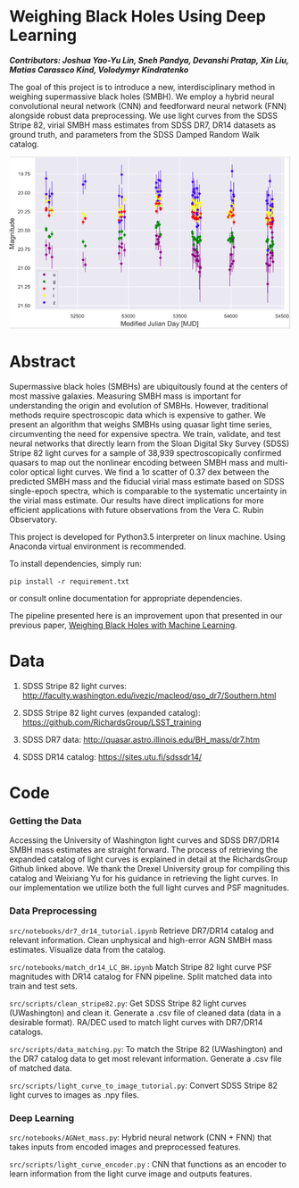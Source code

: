 # Weighing Black Holes Using Deep Learning
_**Contributors: Joshua Yao-Yu Lin, Sneh Pandya, Devanshi Pratap, Xin Liu, Matias Carassco Kind, Volodymyr Kindratenko**_

The goal of this project is to introduce a new, interdisciplinary method in weighing supermassive black holes (SMBH).  We employ a hybrid neural convolutional neural network (CNN) and feedforward neural network (FNN) alongside robust data preprocessing.  We use light curves from the SDSS Stripe 82, virial SMBH mass estimates from SDSS DR7, DR14 datasets as ground truth, and parameters from the SDSS Damped Random Walk catalog.

![Example AGN light curve](src/lightcurve.png)

# Abstract
Supermassive black holes (SMBHs) are ubiquitously found at the centers of most massive galaxies. Measuring SMBH mass is important for understanding the origin and evolution of SMBHs. However, traditional methods require spectroscopic data which is expensive to gather. We present an algorithm that weighs SMBHs using quasar light time series, circumventing the need for expensive spectra. We train, validate, and test neural networks that directly learn from the Sloan Digital Sky Survey (SDSS) Stripe 82 light curves for a sample of 38,939 spectroscopically confirmed quasars to map out the nonlinear encoding between SMBH mass and multi-color optical light curves. We find a 1&sigma; scatter of 0.37 dex between the predicted SMBH mass and the fiducial virial mass estimate based on SDSS single-epoch spectra, which is comparable to the systematic uncertainty in the virial mass estimate. Our results have direct implications for more efficient applications with future observations from the Vera C. Rubin Observatory.

This project is developed for Python3.5 interpreter on linux machine. Using Anaconda virtual environment is recommended.

To install dependencies, simply run:

`pip install -r requirement.txt`

or consult online documentation for appropriate dependencies.

The pipeline presented here is an improvement upon that presented in our previous paper, [Weighing Black Holes with Machine Learning](https://arxiv.org/abs/2011.15095).

# Data

1. SDSS Stripe 82 light curves: http://faculty.washington.edu/ivezic/macleod/qso_dr7/Southern.html

2. SDSS Stripe 82 light curves (expanded catalog): https://github.com/RichardsGroup/LSST_training

3. SDSS DR7 data: http://quasar.astro.illinois.edu/BH_mass/dr7.htm

4. SDSS DR14 catalog: https://sites.utu.fi/sdssdr14/

# Code
### Getting the Data

Accessing the University of Washington light curves and SDSS DR7/DR14 SMBH mass estimates are straight forward.
The process of retrieving the expanded catalog of light curves is explained in detail at the RichardsGroup Github linked above.  We thank the Drexel University group for compiling this catalog and Weixiang Yu for his guidance in retrieving the light curves.  In our implementation we utilize both the full light curves and PSF magnitudes.

### Data Preprocessing

`src/notebooks/dr7_dr14_tutorial.ipynb`
Retrieve DR7/DR14 catalog and relevant information.  Clean unphysical and high-error AGN SMBH mass estimates.  Visualize data from the catalog.


`src/notebooks/match_dr14_LC_BH.ipynb`
Match Stripe 82 light curve PSF magnitudes with DR14 catalog for FNN pipeline.  Split matched data into train and test sets.

`src/scripts/clean_stripe82.py`:
Get SDSS Stripe 82 light curves (UWashington) and clean it. Generate a .csv file of cleaned data (data in a desirable format). RA/DEC used to match light curves with DR7/DR14 catalogs.

`src/scripts/data_matching.py`:
To match the Stripe 82 (UWashington) and the DR7 catalog data to get most relevant information. Generate a .csv file of matched data.

`src/scripts/light_curve_to_image_tutorial.py`: Convert SDSS Stripe 82 light curves to images as .npy files.


### Deep Learning

`src/notebooks/AGNet_mass.py`: Hybrid neural network (CNN + FNN) that takes inputs from encoded images and preprocessed features.

`src/scripts/light_curve_encoder.py` : CNN that functions as an encoder to learn information from the light curve image and outputs features.
